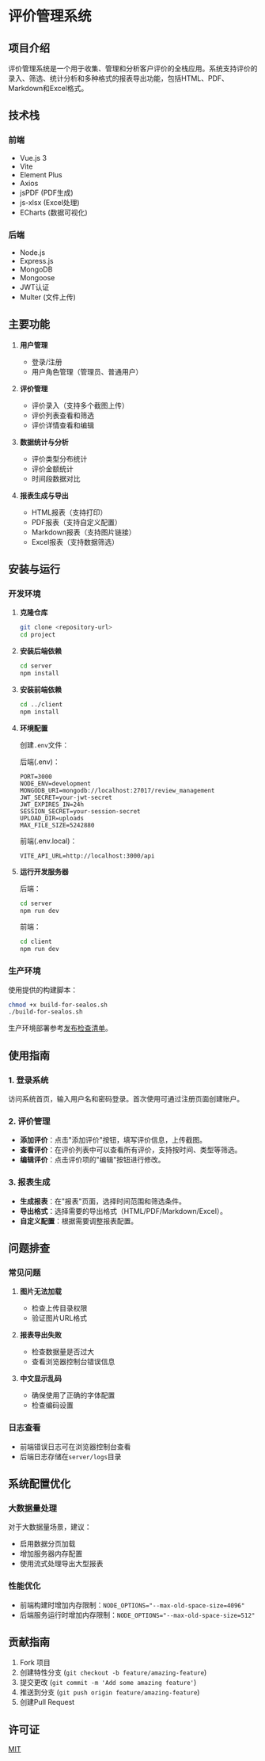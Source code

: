 # 评价管理系统

## 项目介绍

评价管理系统是一个用于收集、管理和分析客户评价的全栈应用。系统支持评价的录入、筛选、统计分析和多种格式的报表导出功能，包括HTML、PDF、Markdown和Excel格式。

## 技术栈

### 前端
- Vue.js 3
- Vite
- Element Plus
- Axios
- jsPDF (PDF生成)
- js-xlsx (Excel处理)
- ECharts (数据可视化)

### 后端
- Node.js
- Express.js
- MongoDB
- Mongoose
- JWT认证
- Multer (文件上传)

## 主要功能

1. **用户管理**
   - 登录/注册
   - 用户角色管理（管理员、普通用户）

2. **评价管理**
   - 评价录入（支持多个截图上传）
   - 评价列表查看和筛选
   - 评价详情查看和编辑

3. **数据统计与分析**
   - 评价类型分布统计
   - 评价金额统计
   - 时间段数据对比

4. **报表生成与导出**
   - HTML报表（支持打印）
   - PDF报表（支持自定义配置）
   - Markdown报表（支持图片链接）
   - Excel报表（支持数据筛选）

## 安装与运行

### 开发环境

1. **克隆仓库**
   ```bash
   git clone <repository-url>
   cd project
   ```

2. **安装后端依赖**
   ```bash
   cd server
   npm install
   ```

3. **安装前端依赖**
   ```bash
   cd ../client
   npm install
   ```

4. **环境配置**
   
   创建`.env`文件：
   
   后端(.env)：
   ```
   PORT=3000
   NODE_ENV=development
   MONGODB_URI=mongodb://localhost:27017/review_management
   JWT_SECRET=your-jwt-secret
   JWT_EXPIRES_IN=24h
   SESSION_SECRET=your-session-secret
   UPLOAD_DIR=uploads
   MAX_FILE_SIZE=5242880
   ```
   
   前端(.env.local)：
   ```
   VITE_API_URL=http://localhost:3000/api
   ```

5. **运行开发服务器**
   
   后端：
   ```bash
   cd server
   npm run dev
   ```
   
   前端：
   ```bash
   cd client
   npm run dev
   ```

### 生产环境

使用提供的构建脚本：
```bash
chmod +x build-for-sealos.sh
./build-for-sealos.sh
```

生产环境部署参考[发布检查清单](release-checklist.md)。

## 使用指南

### 1. 登录系统
访问系统首页，输入用户名和密码登录。首次使用可通过注册页面创建账户。

### 2. 评价管理
- **添加评价**：点击"添加评价"按钮，填写评价信息，上传截图。
- **查看评价**：在评价列表中可以查看所有评价，支持按时间、类型等筛选。
- **编辑评价**：点击评价项的"编辑"按钮进行修改。

### 3. 报表生成
- **生成报表**：在"报表"页面，选择时间范围和筛选条件。
- **导出格式**：选择需要的导出格式（HTML/PDF/Markdown/Excel）。
- **自定义配置**：根据需要调整报表配置。

## 问题排查

### 常见问题

1. **图片无法加载**
   - 检查上传目录权限
   - 验证图片URL格式

2. **报表导出失败**
   - 检查数据量是否过大
   - 查看浏览器控制台错误信息

3. **中文显示乱码**
   - 确保使用了正确的字体配置
   - 检查编码设置

### 日志查看
- 前端错误日志可在浏览器控制台查看
- 后端日志存储在`server/logs`目录

## 系统配置优化

### 大数据量处理
对于大数据量场景，建议：
- 启用数据分页加载
- 增加服务器内存配置
- 使用流式处理导出大型报表

### 性能优化
- 前端构建时增加内存限制：`NODE_OPTIONS="--max-old-space-size=4096"`
- 后端服务运行时增加内存限制：`NODE_OPTIONS="--max-old-space-size=512"`

## 贡献指南

1. Fork 项目
2. 创建特性分支 (`git checkout -b feature/amazing-feature`)
3. 提交更改 (`git commit -m 'Add some amazing feature'`)
4. 推送到分支 (`git push origin feature/amazing-feature`)
5. 创建Pull Request

## 许可证

[MIT](LICENSE) 